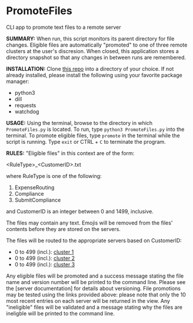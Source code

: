 # PromoteFiles
CLI app to promote text files to a remote server


**SUMMARY:**
When run, this script monitors its parent directory for file changes.
Eligible files are automatically "promoted" to one of three remote clusters at the user's discresion.
When closed, this application stores a directory snapshot so that any changes in between runs are remembered.


**INSTALLATION:**
Clone [this repo](https://github.com/rottney/PromoteFiles.git) into a directory of your choice.
If not already installed, please install the following using your favorite package manager:
* python3
* dill
* requests
* watchdog


**USAGE:**
Using the terminal, browse to the directory in which `PromoteFiles.py` is located.
To run, type ```python3 PromoteFiles.py``` into the terminal.
To promote eligible files, type `promote` in the terminal while the script is running.
Type `exit` or CTRL + `C` to terminate the program.


**RULES:**
"Eligible files" in this context are of the form:

\<RuleType>\_\<CustomerID>\.txt

where RuleType is one of the following:
1. ExpenseRouting
2. Compliance
3. SubmitCompliance

and CustomerID is an integer between 0 and 1499, inclusive.

The files may contain any text.  Emojis will be removed from the files' contents before they are stored on the servers.

The files will be routed to the appropriate servers based on CustomerID:
* 0 to 499 (incl.):  [cluster 1](http://cluster1.3dpqdi6p3x.us-west-2.elasticbeanstalk.com/home/view)
* 0 to 499 (incl.):  [cluster 2](http://cluster2.3dpqdi6p3x.us-west-2.elasticbeanstalk.com/home/view)
* 0 to 499 (incl.):  [cluster 3](http://cluster3.3dpqdi6p3x.us-west-2.elasticbeanstalk.com/home/view)

Any eligible files will be promoted and a success message stating the file name and version number will be printed to the command line.  Please see the [server documentation] for details about versioning.  File promotions may be tested using the links provided above:  please note that only the 10 most recent entries on each server will be returned in the view.
Any "ineligible" files will be validated and a message stating why the files are ineligble will be printed to the command line.
